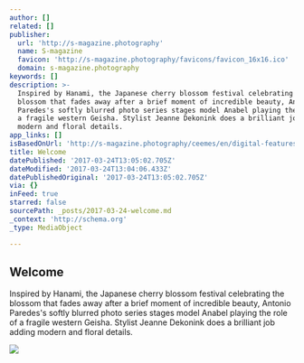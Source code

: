 ```yaml
---
author: []
related: []
publisher:
  url: 'http://s-magazine.photography'
  name: S-magazine
  favicon: 'http://s-magazine.photography/favicons/favicon_16x16.ico'
  domain: s-magazine.photography
keywords: []
description: >-
  Inspired by Hanami, the Japanese cherry blossom festival celebrating the
  blossom that fades away after a brief moment of incredible beauty, Antonio
  Paredes's softly blurred photo series stages model Anabel playing the role of
  a fragile western Geisha. Stylist Jeanne Dekonink does a brilliant job adding
  modern and floral details.
app_links: []
isBasedOnUrl: 'http://s-magazine.photography/ceemes/en/digital-features/hanami-1813.html'
title: Welcome
datePublished: '2017-03-24T13:05:02.705Z'
dateModified: '2017-03-24T13:04:06.433Z'
datePublishedOriginal: '2017-03-24T13:05:02.705Z'
via: {}
inFeed: true
starred: false
sourcePath: _posts/2017-03-24-welcome.md
_context: 'http://schema.org'
_type: MediaObject

---
```

<article style=""><h1>Welcome</h1><p>Inspired by Hanami, the Japanese cherry blossom festival celebrating the blossom that fades away after a brief moment of incredible beauty, Antonio Paredes's softly blurred photo series stages model Anabel playing the role of a fragile western Geisha. Stylist Jeanne Dekonink does a brilliant job adding modern and floral details.</p><img src="http://s-magazine.photography/ceemes/webfile/img/254789/x=1024/Leica-S-Magazine-Antonio-Paredes_04.jpg" /></article>